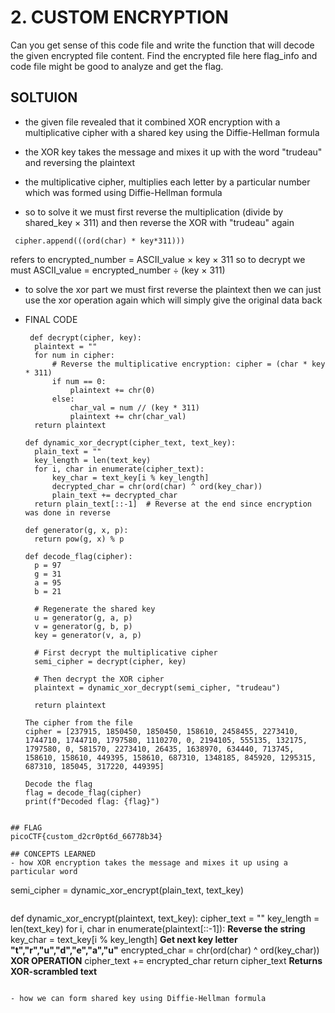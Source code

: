 # 2. CUSTOM ENCRYPTION 
Can you get sense of this code file and write the function that will decode the given encrypted file content.
Find the encrypted file here flag_info and code file might be good to analyze and get the flag.

## SOLTUION 
- the given file revealed that it combined  XOR encryption with a multiplicative cipher with a shared key using the Diffie-Hellman formula
- the XOR key takes the message and mixes it up with the word "trudeau" and reversing the plaintext
- the multiplicative cipher, multiplies each letter by a particular number which was formed using Diffie-Hellman formula 

- so to solve it we must first reverse the multiplication (divide by shared_key × 311) and then reverse the XOR with "trudeau" again
```
 cipher.append(((ord(char) * key*311)))
```
refers to encrypted_number = ASCII_value × key × 311 so to decrypt we must ASCII_value = encrypted_number ÷ (key × 311)

- to solve the xor part we must first reverse the plaintext then we can just use the xor operation again which will simply give the original data back

- FINAL CODE
  
  ```
   def decrypt(cipher, key):
    plaintext = ""
    for num in cipher:
        # Reverse the multiplicative encryption: cipher = (char * key * 311)
        if num == 0:
            plaintext += chr(0)
        else:
            char_val = num // (key * 311)
            plaintext += chr(char_val)
    return plaintext

  def dynamic_xor_decrypt(cipher_text, text_key):
    plain_text = ""
    key_length = len(text_key)
    for i, char in enumerate(cipher_text):
        key_char = text_key[i % key_length]
        decrypted_char = chr(ord(char) ^ ord(key_char))
        plain_text += decrypted_char
    return plain_text[::-1]  # Reverse at the end since encryption was done in reverse

  def generator(g, x, p):
    return pow(g, x) % p

  def decode_flag(cipher):
    p = 97
    g = 31
    a = 95
    b = 21
    
    # Regenerate the shared key
    u = generator(g, a, p)
    v = generator(g, b, p)
    key = generator(v, a, p)
    
    # First decrypt the multiplicative cipher
    semi_cipher = decrypt(cipher, key)
    
    # Then decrypt the XOR cipher
    plaintext = dynamic_xor_decrypt(semi_cipher, "trudeau")
    
    return plaintext

  The cipher from the file
  cipher = [237915, 1850450, 1850450, 158610, 2458455, 2273410, 1744710, 1744710, 1797580, 1110270, 0, 2194105, 555135, 132175, 1797580, 0, 581570, 2273410, 26435, 1638970, 634440, 713745, 158610, 158610, 449395, 158610, 687310, 1348185, 845920, 1295315, 687310, 185045, 317220, 449395]

  Decode the flag
  flag = decode_flag(cipher)
  print(f"Decoded flag: {flag}")
```

## FLAG
picoCTF{custom_d2cr0pt6d_66778b34}

## CONCEPTS LEARNED 
- how XOR encryption takes the message and mixes it up using a particular word 

```
semi_cipher = dynamic_xor_encrypt(plain_text, text_key)
```

```
def dynamic_xor_encrypt(plaintext, text_key):
    cipher_text = ""
    key_length = len(text_key)
    for i, char in enumerate(plaintext[::-1]):           **Reverse the string**
        key_char = text_key[i % key_length]              **Get next key letter "t","r","u","d","e","a","u"**
        encrypted_char = chr(ord(char) ^ ord(key_char))  **XOR OPERATION**
        cipher_text += encrypted_char
    return cipher_text  **Returns XOR-scrambled text**
```

- how we can form shared key using Diffie-Hellman formula


